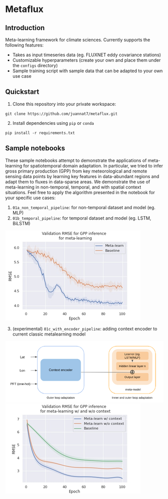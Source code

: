 # Metaflux
## Introduction
Meta-learning framework for climate sciences. Currently supports the following features:
- Takes as input timeseries data (eg. FLUXNET eddy covariance stations)
- Customizable hyperparameters (create your own and place them under the `configs` directory)
- Sample training script with sample data that can be adapted to your own use case

## Quickstart
1. Clone this repository into your private workspace:
```
git clone https://github.com/juannat7/metaflux.git
```

2. Install dependencies using `pip` or `conda`
```
pip install -r requirements.txt
```

## Sample notebooks
These sample notebooks attempt to demonstrate the applications of meta-learning for spatiotemporal domain adaptation. In particular, we tried to infer gross primary production (GPP) from key meteorological and remote sensing data points
by learning key features in data-abundant regions and adapt them to fluxes in data-sparse areas. We demonstrate the use of meta-learning in non-temporal, temporal, and with spatial context situations. Feel free to apply the algorithm presented in the notebook for your specific use cases: 

1. `01a_non_temporal_pipeline`: for non-temporal dataset and model (eg. MLP)
2. `01b_temporal_pipeline`: for temporal dataset and model (eg. LSTM, BiLSTM)

![Meta inference](https://github.com/juannat7/metaflux/blob/main/docs/gpp_infer.jpeg)

3. (experimental) `01c_with_encoder_pipeline`: adding context encoder to current classic metalearning model

![Encoder workflow](https://github.com/juannat7/metaflux/blob/main/docs/encoder_workflow.png)
![Meta inference with context encoder](https://github.com/juannat7/metaflux/blob/main/docs/gpp_encoder_infer.jpeg)